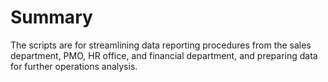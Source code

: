 # Summary
The scripts are for streamlining data reporting procedures from the sales department, PMO, HR office, and financial department, and preparing data for further operations analysis.
